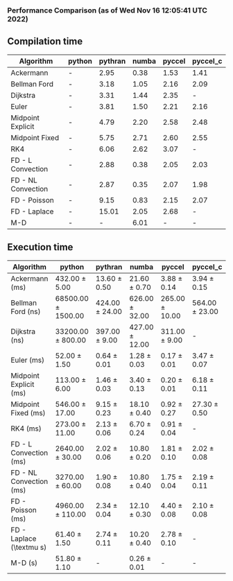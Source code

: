 ### Performance Comparison (as of Wed Nov 16 12:05:41 UTC 2022)
## Compilation time
Algorithm                 | python                    | pythran                   | numba                     | pyccel                    | pyccel_c                 
------------------------- | ------------------------- | ------------------------- | ------------------------- | ------------------------- | -------------------------
Ackermann                 | -                         | 2.95                      | 0.38                      | 1.53                      | 1.41                     
Bellman Ford              | -                         | 3.18                      | 1.05                      | 2.16                      | 2.09                     
Dijkstra                  | -                         | 3.31                      | 1.44                      | 2.35                      | -                        
Euler                     | -                         | 3.81                      | 1.50                      | 2.21                      | 2.16                     
Midpoint Explicit         | -                         | 4.79                      | 2.20                      | 2.58                      | 2.48                     
Midpoint Fixed            | -                         | 5.75                      | 2.71                      | 2.60                      | 2.55                     
RK4                       | -                         | 6.06                      | 2.62                      | 3.07                      | -                        
FD - L Convection         | -                         | 2.88                      | 0.38                      | 2.05                      | 2.03                     
FD - NL Convection        | -                         | 2.87                      | 0.35                      | 2.07                      | 1.98                     
FD - Poisson              | -                         | 9.15                      | 0.83                      | 2.15                      | 2.07                     
FD - Laplace              | -                         | 15.01                     | 2.05                      | 2.68                      | -                        
M-D                       | -                         | -                         | 6.01                      | -                         | -                        

## Execution time
Algorithm                 | python                    | pythran                   | numba                     | pyccel                    | pyccel_c                 
------------------------- | ------------------------- | ------------------------- | ------------------------- | ------------------------- | -------------------------
Ackermann (ms)            | 432.00 $\pm$ 5.00         | 13.60 $\pm$ 0.50          | 21.60 $\pm$ 0.70          | 3.88 $\pm$ 0.14           | 3.94 $\pm$ 0.15          
Bellman Ford (ns)         | 68500.00 $\pm$ 1500.00    | 424.00 $\pm$ 24.00        | 626.00 $\pm$ 32.00        | 265.00 $\pm$ 10.00        | 564.00 $\pm$ 23.00       
Dijkstra (ns)             | 33200.00 $\pm$ 800.00     | 397.00 $\pm$ 9.00         | 427.00 $\pm$ 12.00        | 311.00 $\pm$ 9.00         | -                        
Euler (ms)                | 52.00 $\pm$ 1.50          | 0.64 $\pm$ 0.01           | 1.28 $\pm$ 0.03           | 0.17 $\pm$ 0.01           | 3.47 $\pm$ 0.07          
Midpoint Explicit (ms)    | 113.00 $\pm$ 6.00         | 1.46 $\pm$ 0.03           | 3.40 $\pm$ 0.13           | 0.20 $\pm$ 0.01           | 6.18 $\pm$ 0.11          
Midpoint Fixed (ms)       | 546.00 $\pm$ 17.00        | 9.15 $\pm$ 0.23           | 18.10 $\pm$ 0.40          | 0.92 $\pm$ 0.27           | 27.30 $\pm$ 0.50         
RK4 (ms)                  | 273.00 $\pm$ 11.00        | 2.13 $\pm$ 0.06           | 6.70 $\pm$ 0.24           | 0.91 $\pm$ 0.04           | -                        
FD - L Convection (ms)    | 2640.00 $\pm$ 30.00       | 2.02 $\pm$ 0.06           | 10.80 $\pm$ 0.20          | 1.81 $\pm$ 0.10           | 2.02 $\pm$ 0.08          
FD - NL Convection (ms)   | 3270.00 $\pm$ 60.00       | 1.90 $\pm$ 0.08           | 10.80 $\pm$ 0.40          | 1.75 $\pm$ 0.04           | 2.19 $\pm$ 0.11          
FD - Poisson (ms)         | 4960.00 $\pm$ 110.00      | 2.34 $\pm$ 0.04           | 12.10 $\pm$ 0.30          | 4.40 $\pm$ 0.08           | 2.10 $\pm$ 0.08          
FD - Laplace (\textmu s)  | 61.40 $\pm$ 1.50          | 2.74 $\pm$ 0.11           | 10.20 $\pm$ 0.40          | 2.78 $\pm$ 0.10           | -                        
M-D (s)                   | 51.80 $\pm$ 1.10          | -                         | 0.26 $\pm$ 0.01           | -                         | -                        
